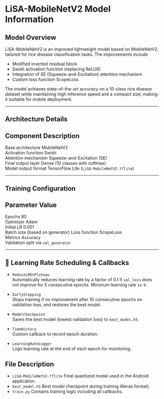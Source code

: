 # LiSA-MobileNetV2 Model Information

## Model Overview

LiSA-MobileNetV2 is an improved lightweight model based on MobileNetV2, tailored for rice disease classification tasks. The improvements include

- Modified inverted residual block
- Swish activation function (replacing ReLU6)
- Integration of SE (Squeeze-and-Excitation) attention mechanism
- Custom loss function ScopeLoss

The model achieves state-of-the-art accuracy on a 10-class rice disease dataset while maintaining high inference speed and a compact size, making it suitable for mobile deployment.

---

##  Architecture Details

 Component                      Description                                         
-----------------------------------------------------------------------------------
 Base architecture             MobileNetV2                                         
 Activation function           Swish                                               
 Attention mechanism           Squeeze-and-Excitation (SE)                         
 Final output layer            Dense (10 classes with softmax)                     
 Model output format           TensorFlow Lite (`LiSA-MobileNetV2.tflite`)         

---

##  Training Configuration

 Parameter           Value                
-----------------------------------------
 Epochs             80                   
 Optimizer          Adam                 
 Initial LR         0.001                
 Batch size         (based on generator) 
 Loss function      ScopeLoss            
 Metrics            Accuracy             
 Validation split   via `val_generator`  

---

## 🔁 Learning Rate Scheduling & Callbacks

- `ReduceLROnPlateau`  
  Automatically reduces learning rate by a factor of 0.1 if `val_loss` does not improve for 5 consecutive epochs. Minimum learning rate `1e-6`.

- `EarlyStopping`  
  Stops training if no improvement after 10 consecutive epochs on validation loss, and restores the best model.

- `ModelCheckpoint`  
  Saves the best model (lowest validation loss) to `best_model.h5`.

- `TimeHistory`  
  Custom callback to record epoch duration.

- `LearningRateLogger`  
  Logs learning rate at the end of each epoch for monitoring.



##  File Description

- `LiSA-MobileNetV2.tflite` Final quantized model used in the Android application.
- `best_model.h5` Best model checkpoint during training (Keras format).
- `train.py` Contains training logic including all callbacks.
